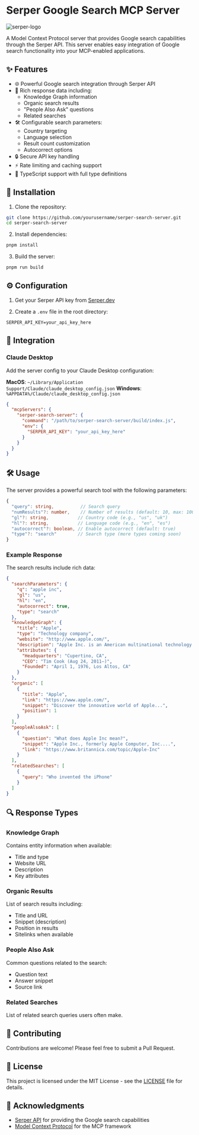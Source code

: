 
# Serper Google Search MCP Server

![serper-logo](https://github.com/user-attachments/assets/d635efd2-f044-4e42-a938-45e44de7d12b)

A Model Context Protocol server that provides Google search capabilities through the Serper API. This server enables easy integration of Google search functionality into your MCP-enabled applications.


## ✨ Features

- 🌐 Powerful Google 
search integration through Serper API
- 🔄 Rich response data including:
  - Knowledge Graph information
  - Organic search results
  - "People Also Ask" questions
  - Related searches
- 🛠 Configurable search parameters:
  - Country targeting
  - Language selection
  - Result count customization
  - Autocorrect options
- 🔒 Secure API key handling
- ⚡️ Rate limiting and caching support
- 📝 TypeScript support with full type definitions

## 🚀 Installation

1. Clone the repository:
```bash
git clone https://github.com/yourusername/serper-search-server.git
cd serper-search-server
```

2. Install dependencies:
```bash
pnpm install
```

3. Build the server:
```bash
pnpm run build
```

## ⚙️ Configuration

1. Get your Serper API key from [Serper.dev](https://serper.dev)

2. Create a `.env` file in the root directory:
```env
SERPER_API_KEY=your_api_key_here
```

## 🔌 Integration

### Claude Desktop

Add the server config to your Claude Desktop configuration:

**MacOS**: `~/Library/Application Support/Claude/claude_desktop_config.json`
**Windows**: `%APPDATA%/Claude/claude_desktop_config.json`

```json
{
  "mcpServers": {
    "serper-search-server": {
      "command": "/path/to/serper-search-server/build/index.js",
      "env": {
        "SERPER_API_KEY": "your_api_key_here"
      }
    }
  }
}
```

## 🛠 Usage

The server provides a powerful search tool with the following parameters:

```typescript
{
  "query": string,          // Search query
  "numResults"?: number,    // Number of results (default: 10, max: 100)
  "gl"?: string,           // Country code (e.g., "us", "uk")
  "hl"?: string,           // Language code (e.g., "en", "es")
  "autocorrect"?: boolean, // Enable autocorrect (default: true)
  "type"?: "search"        // Search type (more types coming soon)
}
```

### Example Response

The search results include rich data:

```json
{
  "searchParameters": {
    "q": "apple inc",
    "gl": "us",
    "hl": "en",
    "autocorrect": true,
    "type": "search"
  },
  "knowledgeGraph": {
    "title": "Apple",
    "type": "Technology company",
    "website": "http://www.apple.com/",
    "description": "Apple Inc. is an American multinational technology company...",
    "attributes": {
      "Headquarters": "Cupertino, CA",
      "CEO": "Tim Cook (Aug 24, 2011–)",
      "Founded": "April 1, 1976, Los Altos, CA"
    }
  },
  "organic": [
    {
      "title": "Apple",
      "link": "https://www.apple.com/",
      "snippet": "Discover the innovative world of Apple...",
      "position": 1
    }
  ],
  "peopleAlsoAsk": [
    {
      "question": "What does Apple Inc mean?",
      "snippet": "Apple Inc., formerly Apple Computer, Inc....",
      "link": "https://www.britannica.com/topic/Apple-Inc"
    }
  ],
  "relatedSearches": [
    {
      "query": "Who invented the iPhone"
    }
  ]
}
```

## 🔍 Response Types

### Knowledge Graph
Contains entity information when available:
- Title and type
- Website URL
- Description
- Key attributes

### Organic Results
List of search results including:
- Title and URL
- Snippet (description)
- Position in results
- Sitelinks when available

### People Also Ask
Common questions related to the search:
- Question text
- Answer snippet
- Source link

### Related Searches
List of related search queries users often make.

## 🤝 Contributing

Contributions are welcome! Please feel free to submit a Pull Request.

## 📝 License

This project is licensed under the MIT License - see the [LICENSE](LICENSE) file for details.

## 🙏 Acknowledgments

- [Serper API](https://serper.dev) for providing the Google search capabilities
- [Model Context Protocol](https://github.com/modelcontextprotocol/mcp) for the MCP framework
